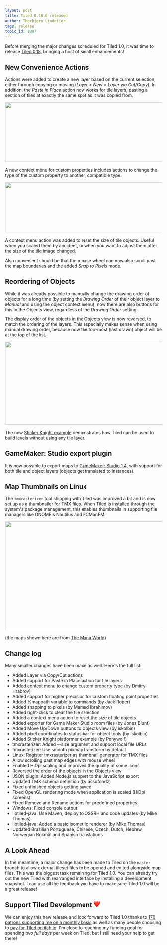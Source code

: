 ```yaml
---
layout: post
title: Tiled 0.18.0 released
author: Thorbjørn Lindeijer
tags: release
topic_id: 1897
---
```


Before merging the major changes scheduled for Tiled 1.0, it was time to release [Tiled 0.18](https://thorbjorn.itch.io/tiled), bringing a host of small enhancements!

## New Convenience Actions

Actions were added to create a new layer based on the current selection, either through copying or moving (_Layer > New > Layer via Cut/Copy_). In addition, the _Paste in Place_ action now works for tile layers, pasting a section of tiles at exactly the same spot as it was copied from.

<img src="https://discourse.mapeditor.org/uploads/mapeditor/original/1X/85ec5a011d892ccdf0d833be9a42d1c552c4df12.png" width="690" height="191">

A new context menu for custom properties includes actions to change the type of the custom property to another, compatible type.

<img src="https://discourse.mapeditor.org/uploads/mapeditor/original/1X/337ef259560eab69e722c5cec4566ff79c5c6787.png" width="620" height="160">

A context menu action was added to reset the size of tile objects. Useful when you scaled them by accident, or when you want to adjust them after the size of the tile image changed.

Also convenient should be that the mouse wheel can now also scroll past the map boundaries and the added _Snap to Pixels_ mode.

## Reordering of Objects

While it was already possible to manually change the drawing order of objects for a long time (by setting the _Drawing Order_ of their object layer to _Manual_ and using the object context menu), now there are also buttons for this in the Objects view, regardless of the _Drawing Order_ setting.

The display order of the objects in the Objects view is now reversed, to match the ordering of the layers. This especially makes sense when using manual drawing order, because now the top-most (last drawn) object will be at the top of the list.

<img src="https://discourse.mapeditor.org/uploads/mapeditor/original/1X/41908d9743082eb715f9e7361461bae811cf5c4a.png" width="690" height="265">

The new [Sticker Knight example](https://github.com/bjorn/tiled/tree/master/examples/sticker-knight) demonstrates how Tiled can be used to build levels without using any tile layer.

## GameMaker: Studio export plugin

It is now possible to export maps to [GameMaker: Studio 1.4](https://www.yoyogames.com/gamemaker/features), with support for both tile and object layers (objects get translated to instances).

## Map Thumbnails on Linux

The `tmxrasterizer` tool shipping with Tiled was improved a bit and is now set up as a thumbnailer for TMX files. When Tiled is installed through the system's package management, this enables thumbnails in supporting file managers like GNOME's Nautilus and PCManFM.

<img src="https://discourse.mapeditor.org/uploads/mapeditor/original/1X/6dba9d0cd1ea1ebc5d175dc376e8a650000a9764.png" width="690" height="348">

(the maps shown here are from [The Mana World](https://www.themanaworld.org/))

## Change log

Many smaller changes have been made as well. Here's the full list:

* Added Layer via Copy/Cut actions
* Added support for Paste in Place action for tile layers
* Added context menu to change custom property type (by Dmitry Hrabrov)
* Added support for higher precision for custom floating point properties
* Added %mappath variable to commands (by Jack Roper)
* Added snapping to pixels (by Mamed Ibrahimov)
* Added right-click to clear the tile selection
* Added a context menu action to reset the size of tile objects
* Added exporter for Game Maker Studio room files (by Jones Blunt)
* Added Move Up/Down buttons to Objects view (by iskolbin)
* Added pixel coordinates to status bar for object tools (by iskolbin)
* Added Sticker Knight platformer example (by Ponywolf)
* tmxrasterizer: Added --size argument and support local file URLs
* tmxrasterizer: Use smooth pixmap transform by default
* Linux: Register tmxrasterizer as thumbnail generator for TMX files
* Allow scrolling past map edges with mouse wheel
* Enabled HiDpi scaling and improved the quality of some icons
* Reversed the order of the objects in the Objects view
* JSON plugin: Added Node.js support to the JavaScript export
* Updated TMX schema definition (by assofohdz)
* Fixed unfinished objects getting saved
* Fixed OpenGL rendering mode when application is scaled (HiDpi screens)
* Fixed Remove and Rename actions for predefined properties
* Windows: Fixed console output
* libtiled-java: Use Maven, deploy to OSSRH and code updates (by Mike Thomas)
* libtiled-java: Added a basic isometric renderer (by Mike Thomas)
* Updated Brazilian Portuguese, Chinese, Czech, Dutch, Hebrew, Norwegian Bokmål and Spanish translations


## A Look Ahead

In the meantime, a major change has been made to Tiled on the `master` branch to allow external tileset files to be opened and edited alongside map files. This was the biggest task remaining for Tiled 1.0. You can already try out the new Tiled with rearranged interface by installing a development snapshot. I can use all the feedback you have to make sure Tiled 1.0 will be a great release!

## Support Tiled Development <img src="/img/heart.png" style="width: 1em;" title=":heart:" class="emoji" alt=":heart:">

We can enjoy this new release and look forward to Tiled 1.0 thanks to [170 patrons supporting me on a monthly basis](https://www.patreon.com/bjorn) as well as many people choosing to [pay for Tiled on itch.io](https://thorbjorn.itch.io/tiled/purchase). I'm close to reaching my funding goal for spending _two full days_ per week on Tiled, but I still need your help to get there!
